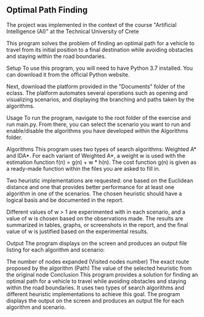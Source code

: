 ## Optimal Path Finding
The project was implemented in the context of the course "Artificial Intelligence (AI)" at the Technical University of Crete

This program solves the problem of finding an optimal path for a vehicle to travel from its initial position to a final destination while avoiding obstacles and staying within the road boundaries.

Setup
To use this program, you will need to have Python 3.7 installed. You can download it from the official Python website.

Next, download the platform provided in the "Documents" folder of the eclass. The platform automates several operations such as opening and visualizing scenarios, and displaying the branching and paths taken by the algorithms.

Usage
To run the program, navigate to the root folder of the exercise and run main.py. From there, you can select the scenario you want to run and enable/disable the algorithms you have developed within the Algorithms folder.

Algorithms
This program uses two types of search algorithms: Weighted A* and IDA*. For each variant of Weighted A*, a weight w is used with the estimation function f(n) = g(n) + w * h(n). The cost function g(n) is given as a ready-made function within the files you are asked to fill in.

Two heuristic implementations are requested: one based on the Euclidean distance and one that provides better performance for at least one algorithm in one of the scenarios. The chosen heuristic should have a logical basis and be documented in the report.

Different values of w > 1 are experimented with in each scenario, and a value of w is chosen based on the observations made. The results are summarized in tables, graphs, or screenshots in the report, and the final value of w is justified based on the experimental results.

Output
The program displays on the screen and produces an output file listing for each algorithm and scenario:

The number of nodes expanded (Visited nodes number)
The exact route proposed by the algorithm (Path)
The value of the selected heuristic from the original node
Conclusion
This program provides a solution for finding an optimal path for a vehicle to travel while avoiding obstacles and staying within the road boundaries. It uses two types of search algorithms and different heuristic implementations to achieve this goal. The program displays the output on the screen and produces an output file for each algorithm and scenario.
